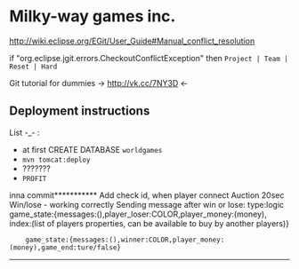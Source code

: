 Milky-way games inc.
====================

http://wiki.eclipse.org/EGit/User_Guide#Manual_conflict_resolution

if "org.eclipse.jgit.errors.CheckoutConflictException"
then `Project | Team | Reset | Hard`

Git tutorial for dummies -> http://vk.cc/7NY3D <-

Deployment instructions
-------

List -_- :
* at first CREATE DATABASE `worldgames`
* `mvn tomcat:deploy`
* ???????
* `PROFIT`

inna commit***********
	Add check id, when player connect
	Auction 20sec
	Win/lose - working correctly
	Sending message after win or lose:
	type:logic
		game_state:{messages:(),player_loser:COLOR,player_money:(money),
		index:(list of players properties, can be available to buy by another players)}
		
		game_state:{messages:(),winner:COLOR,player_money:(money),game_end:ture/false}
*******************************